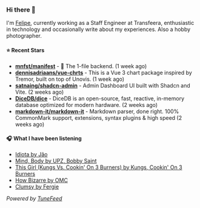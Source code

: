 ### Hi there 👋

I'm [Felipe](https://felipevm.com), currently working as a Staff Engineer at Transfeera, enthusiastic in technology and occasionally write about my experiences. Also a hobby photographer.

#### ⭐ Recent Stars
- **[mnfst/manifest](https://github.com/mnfst/manifest)** - 🦚 The 1-file backend.  (1 week ago)
- **[dennisadriaans/vue-chrts](https://github.com/dennisadriaans/vue-chrts)** - This is a Vue 3 chart package inspired by Tremor, built on top of Unovis. (1 week ago)
- **[satnaing/shadcn-admin](https://github.com/satnaing/shadcn-admin)** - Admin Dashboard UI built with Shadcn and Vite. (2 weeks ago)
- **[DiceDB/dice](https://github.com/DiceDB/dice)** - DiceDB is an open-source, fast, reactive, in-memory database optimized for modern hardware. (2 weeks ago)
- **[markdown-it/markdown-it](https://github.com/markdown-it/markdown-it)** - Markdown parser, done right. 100% CommonMark support, extensions, syntax plugins &amp; high speed (2 weeks ago)

#### 🎧 What I have been listening
- [Idiota by Jão](https://open.spotify.com/track/6EDj1nbl9wo6ivGI1t59G4)
- [Mind, Body by UPZ, Bobby Saint](https://open.spotify.com/track/3mqIkgBgZFewsG7rEr3WEv)
- [This Girl (Kungs Vs. Cookin&#39; On 3 Burners) by Kungs, Cookin&#39; On 3 Burners](https://open.spotify.com/track/1A8j067qyiNwQnZT0bzUpZ)
- [How Bizarre by OMC](https://open.spotify.com/track/46q5BtHso0ECuTKeq70ZhW)
- [Clumsy by Fergie](https://open.spotify.com/track/29TqbHtaTUjEDOBGJ5FNZX)

_Powered by [TuneFeed](https://tunefeed.app?ref=github.com)_
